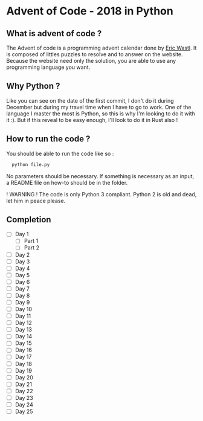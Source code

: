 # Advent of Code - 2018 in Python

## What is advent of code ?

The Advent of code is a programming advent calendar done by [Eric Wastl](http://was.tl/).
It is composed of littles puzzles to resolve and to answer on the website.
Because the website need only the solution, you are able to use any programming
language you want.

## Why Python ?

Like you can see on the date of the first commit, I don't do it during December but
during my travel time when I have to go to work. One of the language I master the most
is Python, so this is why I'm looking to do it with it :). But if this reveal to be
easy enough, I'll look to do it in Rust also !

## How to run the code ?

You should be able to run the code like so :

```bash
  python file.py
```

No parameters should be necessary. If something is necessary as an input, a README
file on how-to should be in the folder.

! WARNING ! The code is only Python 3 compliant. Python 2 is old and dead, let him
in peace please.

## Completion

- [ ] Day 1
  - [ ] Part 1
  - [ ] Part 2
- [ ] Day 2
- [ ] Day 3
- [ ] Day 4
- [ ] Day 5
- [ ] Day 6
- [ ] Day 7
- [ ] Day 8
- [ ] Day 9
- [ ] Day 10
- [ ] Day 11
- [ ] Day 12
- [ ] Day 13
- [ ] Day 14
- [ ] Day 15
- [ ] Day 16
- [ ] Day 17
- [ ] Day 18
- [ ] Day 19
- [ ] Day 20
- [ ] Day 21
- [ ] Day 22
- [ ] Day 23
- [ ] Day 24
- [ ] Day 25
